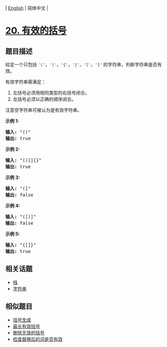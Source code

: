 
| [English](README_EN.md) | 简体中文 |

# [20. 有效的括号](https://leetcode-cn.com/problems/valid-parentheses/)

## 题目描述

<p>给定一个只包括 <code>&#39;(&#39;</code>，<code>&#39;)&#39;</code>，<code>&#39;{&#39;</code>，<code>&#39;}&#39;</code>，<code>&#39;[&#39;</code>，<code>&#39;]&#39;</code>&nbsp;的字符串，判断字符串是否有效。</p>

<p>有效字符串需满足：</p>

<ol>
	<li>左括号必须用相同类型的右括号闭合。</li>
	<li>左括号必须以正确的顺序闭合。</li>
</ol>

<p>注意空字符串可被认为是有效字符串。</p>

<p><strong>示例 1:</strong></p>

<pre><strong>输入:</strong> &quot;()&quot;
<strong>输出:</strong> true
</pre>

<p><strong>示例&nbsp;2:</strong></p>

<pre><strong>输入:</strong> &quot;()[]{}&quot;
<strong>输出:</strong> true
</pre>

<p><strong>示例&nbsp;3:</strong></p>

<pre><strong>输入:</strong> &quot;(]&quot;
<strong>输出:</strong> false
</pre>

<p><strong>示例&nbsp;4:</strong></p>

<pre><strong>输入:</strong> &quot;([)]&quot;
<strong>输出:</strong> false
</pre>

<p><strong>示例&nbsp;5:</strong></p>

<pre><strong>输入:</strong> &quot;{[]}&quot;
<strong>输出:</strong> true</pre>


## 相关话题

- [栈](https://leetcode-cn.com/tag/stack)
- [字符串](https://leetcode-cn.com/tag/string)

## 相似题目

- [括号生成](../generate-parentheses/README.md)
- [最长有效括号](../longest-valid-parentheses/README.md)
- [删除无效的括号](../remove-invalid-parentheses/README.md)
- [检查替换后的词是否有效](../check-if-word-is-valid-after-substitutions/README.md)
